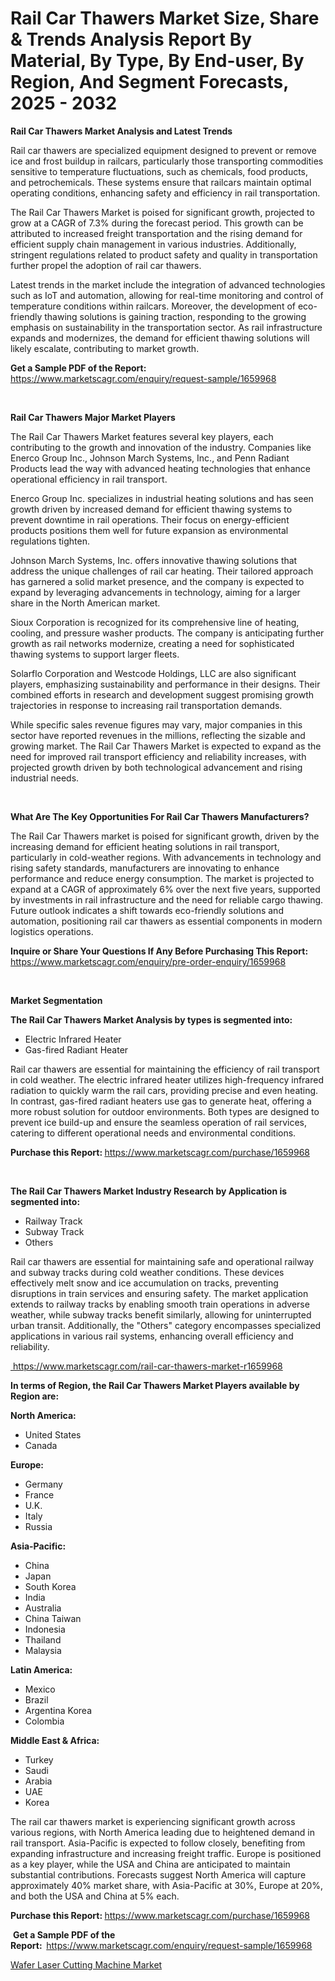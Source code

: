 <p><h1>Rail Car Thawers Market Size, Share & Trends Analysis Report By Material, By Type, By End-user, By Region, And Segment Forecasts, 2025 - 2032</h1></p><p><strong>Rail Car Thawers Market Analysis and Latest Trends</strong></p>
<p><p>Rail car thawers are specialized equipment designed to prevent or remove ice and frost buildup in railcars, particularly those transporting commodities sensitive to temperature fluctuations, such as chemicals, food products, and petrochemicals. These systems ensure that railcars maintain optimal operating conditions, enhancing safety and efficiency in rail transportation.</p><p>The Rail Car Thawers Market is poised for significant growth, projected to grow at a CAGR of 7.3% during the forecast period. This growth can be attributed to increased freight transportation and the rising demand for efficient supply chain management in various industries. Additionally, stringent regulations related to product safety and quality in transportation further propel the adoption of rail car thawers.</p><p>Latest trends in the market include the integration of advanced technologies such as IoT and automation, allowing for real-time monitoring and control of temperature conditions within railcars. Moreover, the development of eco-friendly thawing solutions is gaining traction, responding to the growing emphasis on sustainability in the transportation sector. As rail infrastructure expands and modernizes, the demand for efficient thawing solutions will likely escalate, contributing to market growth.</p></p>
<p><strong>Get a Sample PDF of the Report:&nbsp;</strong> <a href="https://www.marketscagr.com/enquiry/request-sample/1659968?utm_campaign=3135&utm_medium=2&utm_source=Github&utm_content=ia&utm_term=29032025&utm_id=rail-car-thawers">https://www.marketscagr.com/enquiry/request-sample/1659968</a></p>
<p>&nbsp;</p>
<p><strong>Rail Car Thawers Major Market Players</strong></p>
<p><p>The Rail Car Thawers Market features several key players, each contributing to the growth and innovation of the industry. Companies like Enerco Group Inc., Johnson March Systems, Inc., and Penn Radiant Products lead the way with advanced heating technologies that enhance operational efficiency in rail transport.</p><p>Enerco Group Inc. specializes in industrial heating solutions and has seen growth driven by increased demand for efficient thawing systems to prevent downtime in rail operations. Their focus on energy-efficient products positions them well for future expansion as environmental regulations tighten.</p><p>Johnson March Systems, Inc. offers innovative thawing solutions that address the unique challenges of rail car heating. Their tailored approach has garnered a solid market presence, and the company is expected to expand by leveraging advancements in technology, aiming for a larger share in the North American market.</p><p>Sioux Corporation is recognized for its comprehensive line of heating, cooling, and pressure washer products. The company is anticipating further growth as rail networks modernize, creating a need for sophisticated thawing systems to support larger fleets.</p><p>Solarflo Corporation and Westcode Holdings, LLC are also significant players, emphasizing sustainability and performance in their designs. Their combined efforts in research and development suggest promising growth trajectories in response to increasing rail transportation demands.</p><p>While specific sales revenue figures may vary, major companies in this sector have reported revenues in the millions, reflecting the sizable and growing market. The Rail Car Thawers Market is expected to expand as the need for improved rail transport efficiency and reliability increases, with projected growth driven by both technological advancement and rising industrial needs.</p></p>
<p>&nbsp;</p>
<p><strong>What Are The Key Opportunities For Rail Car Thawers Manufacturers?</strong></p>
<p><p>The Rail Car Thawers market is poised for significant growth, driven by the increasing demand for efficient heating solutions in rail transport, particularly in cold-weather regions. With advancements in technology and rising safety standards, manufacturers are innovating to enhance performance and reduce energy consumption. The market is projected to expand at a CAGR of approximately 6% over the next five years, supported by investments in rail infrastructure and the need for reliable cargo thawing. Future outlook indicates a shift towards eco-friendly solutions and automation, positioning rail car thawers as essential components in modern logistics operations.</p></p>
<p><strong>Inquire or Share Your Questions If Any Before Purchasing This Report:</strong> <a href="https://www.marketscagr.com/enquiry/pre-order-enquiry/1659968?utm_campaign=3135&utm_medium=2&utm_source=Github&utm_content=ia&utm_term=29032025&utm_id=rail-car-thawers">https://www.marketscagr.com/enquiry/pre-order-enquiry/1659968</a></p>
<p>&nbsp;</p>
<p><strong>Market Segmentation</strong></p>
<p><strong>The Rail Car Thawers Market Analysis by types is segmented into:</strong></p>
<p><ul><li>Electric Infrared Heater</li><li>Gas-fired Radiant Heater</li></ul></p>
<p><p>Rail car thawers are essential for maintaining the efficiency of rail transport in cold weather. The electric infrared heater utilizes high-frequency infrared radiation to quickly warm the rail cars, providing precise and even heating. In contrast, gas-fired radiant heaters use gas to generate heat, offering a more robust solution for outdoor environments. Both types are designed to prevent ice build-up and ensure the seamless operation of rail services, catering to different operational needs and environmental conditions.</p></p>
<p><strong>Purchase this Report:&nbsp;</strong><a href="https://www.marketscagr.com/purchase/1659968?utm_campaign=3135&utm_medium=2&utm_source=Github&utm_content=ia&utm_term=29032025&utm_id=rail-car-thawers">https://www.marketscagr.com/purchase/1659968</a></p>
<p>&nbsp;</p>
<p><strong>The Rail Car Thawers Market Industry Research by Application is segmented into:</strong></p>
<p><ul><li>Railway Track</li><li>Subway Track</li><li>Others</li></ul></p>
<p><p>Rail car thawers are essential for maintaining safe and operational railway and subway tracks during cold weather conditions. These devices effectively melt snow and ice accumulation on tracks, preventing disruptions in train services and ensuring safety. The market application extends to railway tracks by enabling smooth train operations in adverse weather, while subway tracks benefit similarly, allowing for uninterrupted urban transit. Additionally, the "Others" category encompasses specialized applications in various rail systems, enhancing overall efficiency and reliability.</p></p>
<p><a href="https://www.marketscagr.com/rail-car-thawers-market-r1659968?utm_campaign=3135&utm_medium=2&utm_source=Github&utm_content=ia&utm_term=29032025&utm_id=rail-car-thawers">&nbsp;https://www.marketscagr.com/rail-car-thawers-market-r1659968</a></p>
<p><strong>In terms of Region, the Rail Car Thawers Market Players available by Region are:</strong></p>
<p>
    <p> <strong> North America: </strong>
        <ul>
            <li>United States</li>
            <li>Canada</li>
        </ul>
        </p> 
    <p> <strong> Europe: </strong>
        <ul>
            <li>Germany</li>
            <li>France</li>
            <li>U.K.</li>
            <li>Italy</li>
            <li>Russia</li>
        </ul>
        </p> 
    <p> <strong> Asia-Pacific: </strong>
        <ul>
            <li>China</li>
            <li>Japan</li>
            <li>South Korea</li>
            <li>India</li>
            <li>Australia</li>
            <li>China Taiwan</li>
            <li>Indonesia</li>
            <li>Thailand</li>
            <li>Malaysia</li>
        </ul>
        </p> 
    <p> <strong> Latin America: </strong>
        <ul>
            <li>Mexico</li>
            <li>Brazil</li>
            <li>Argentina Korea</li>
            <li>Colombia</li>
        </ul>
        </p> 
    <p> <strong> Middle East & Africa: </strong>
        <ul>
            <li>Turkey</li>
            <li>Saudi</li>
            <li>Arabia</li>
            <li>UAE</li>
            <li>Korea</li>
        </ul>
    </p>
    </p>
<p><p>The rail car thawers market is experiencing significant growth across various regions, with North America leading due to heightened demand in rail transport. Asia-Pacific is expected to follow closely, benefiting from expanding infrastructure and increasing freight traffic. Europe is positioned as a key player, while the USA and China are anticipated to maintain substantial contributions. Forecasts suggest North America will capture approximately 40% market share, with Asia-Pacific at 30%, Europe at 20%, and both the USA and China at 5% each.</p></p>
<p><strong>Purchase this Report: </strong><a href="https://www.marketscagr.com/purchase/1659968?utm_campaign=3135&utm_medium=2&utm_source=Github&utm_content=ia&utm_term=29032025&utm_id=rail-car-thawers">https://www.marketscagr.com/purchase/1659968</a></p>
<p>&nbsp;<strong>Get a Sample PDF of the Report:&nbsp;&nbsp;</strong><a href="https://www.marketscagr.com/enquiry/request-sample/1659968?utm_campaign=3135&utm_medium=2&utm_source=Github&utm_content=ia&utm_term=29032025&utm_id=rail-car-thawers">https://www.marketscagr.com/enquiry/request-sample/1659968</a></p>
<p><strong></strong></p>
<p><p><a href="https://github.com/jolinolooman/Market-Research-Report-List-1/blob/main/wafer-laser-cutting-machine-market.md?utm_campaign=3135&utm_medium=2&utm_source=Github&utm_content=ia&utm_term=29032025&utm_id=rail-car-thawers">Wafer Laser Cutting Machine Market</a></p></p>